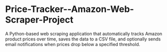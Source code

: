 # Price-Tracker--Amazon-Web-Scraper-Project
A Python-based web scraping application that automatically tracks Amazon product prices over time, saves the data to a CSV file, and optionally sends email notifications when prices drop below a specified threshold.
